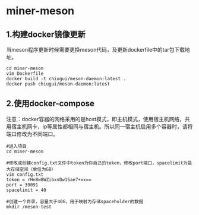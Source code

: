 # miner-meson

## 1.构建docker镜像更新

当meson程序更新时候需要更换meson代码，及更新dockerfile中的tar包下载地址。

```shell
cd miner-meson
vim Dockerfile
docker build -t chiugui/meson-daemon:latest .
docker push chiugui/meson-daemon:latest
```



## 2.使用docker-compose

注意：docker容器的网络采用的是host模式，即主机模式，使用宿主机网络，共用宿主机网卡，ip等属性都相同与宿主机。所以同一宿主机启用多个容器时，请将端口修改为不同端口。

```shell
#进入项目
cd miner-meson

#修改或创建config.txt文件中token为你自己的token，修改port端口，spacelimit为最大存储空间（单位为GB）
vim config.txt
token = rHnBw8WZibxvDw1Sae7+xx==
port = 39091
spacelimit = 40

#创建一个目录，容量大于40G，用于映射为存储spaceholder的数据
mkdir /meson-test
```
